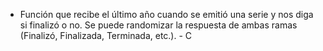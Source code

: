 * Función que recibe el último año cuando se emitió una serie y nos diga si finalizó o no. Se puede randomizar la respuesta de ambas ramas (Finalizó, Finalizada, Terminada, etc.). - C
